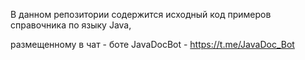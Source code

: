 В данном репозитории содержится исходный код примеров справочника по языку Java,

размещенному в чат - боте JavaDocBot - https://t.me/JavaDoc_Bot 
